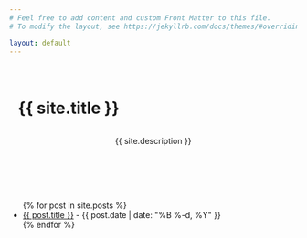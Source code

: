 ```yaml
---
# Feel free to add content and custom Front Matter to this file.
# To modify the layout, see https://jekyllrb.com/docs/themes/#overriding-theme-defaults

layout: default
---
```


<style>
body {
  margin-left: 10%;
  margin-right: 10%;
}
  
</style>

<div style="display:grid;grid-template-rows: 1fr 1fr; margin: 3%;">
<div style="border: 1px solid var(--neotoma-brown-450); background: linear-gradient(135deg, var(--neotoma-gray-150) 0%, var(--neotoma-brown-0) 100%); width: 150%; left: -25%; padding-top: 20px;">
<h1>{{ site.title }}</h1>
</div>
<div style="text-align: center; margin-left: 5%; margin-right: 5%;">
<p> {{ site.description }} </p>
</div>
</div>

<ul>
{% for post in site.posts %}
  <li>
    <a href="{{ post.url | relative_url }}">{{ post.title }}</a>
    <span> - {{ post.date | date: "%B %-d, %Y" }}</span>
  </li>
{% endfor %}
</ul>
